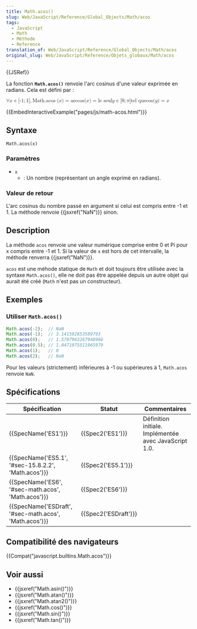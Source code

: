```yaml
---
title: Math.acos()
slug: Web/JavaScript/Reference/Global_Objects/Math/acos
tags:
  - JavaScript
  - Math
  - Méthode
  - Reference
translation_of: Web/JavaScript/Reference/Global_Objects/Math/acos
original_slug: Web/JavaScript/Reference/Objets_globaux/Math/acos
---
```

{{JSRef}}

La fonction **`Math.acos()`** renvoie l'arc cosinus d'une valeur exprimée en radians. Cela est défini par :

<math><semantics><mrow><mo>∀</mo><mi>x</mi><mo>∊</mo><mo stretchy="false">[</mo><mrow><mo>-</mo><mn>1</mn></mrow><mo>;</mo><mn>1</mn><mo stretchy="false">]</mo><mo>,</mo><mspace width="thickmathspace"></mspace><mstyle mathvariant="monospace"><mrow><mo lspace="0em" rspace="thinmathspace">Math.acos</mo><mo stretchy="false">(</mo><mi>x</mi><mo stretchy="false">)</mo></mrow></mstyle><mo>=</mo><mo lspace="0em" rspace="0em">arccos</mo><mo stretchy="false">(</mo><mi>x</mi><mo stretchy="false">)</mo><mo>=</mo><mtext> le seul  </mtext><mi>y</mi><mo>∊</mo><mo stretchy="false">[</mo><mn>0</mn><mo>;</mo><mi>π</mi><mo stretchy="false">]</mo><mspace width="thinmathspace"></mspace><mtext>tel que</mtext><mspace width="thickmathspace"></mspace><mo lspace="0em" rspace="0em">cos</mo><mo stretchy="false">(</mo><mi>y</mi><mo stretchy="false">)</mo><mo>=</mo><mi>x</mi></mrow><annotation encoding="TeX">\forall x \in [{-1};1],\;\mathtt{\operatorname{Math.acos}(x)} = \arccos(x) = \text{ the unique } \; y \in [0; \pi] \, \text{such that} \; \cos(y) = x</annotation></semantics></math>

{{EmbedInteractiveExample("pages/js/math-acos.html")}}

## Syntaxe

    Math.acos(x)

### Paramètres

- `x`
  - : Un nombre (représentant un angle exprimé en radians).

### Valeur de retour

L'arc cosinus du nombre passé en argument si celui est compris entre -1 et 1. La méthode renvoie {{jsxref("NaN")}} sinon.

## Description

La méthode `acos` renvoie une valeur numérique comprise entre 0 et Pi pour x compris entre -1 et 1. Si la valeur de `x` est hors de cet intervalle, la méthode renverra {{jsxref("NaN")}}.

`acos` est une méhode statique de `Math` et doit toujours être utilisée avec la syntaxe `Math.acos()`, elle ne doit pas être appelée depuis un autre objet qui aurait été créé (`Math` n'est pas un constructeur).

## Exemples

### Utiliser `Math.acos()`

```js
Math.acos(-2);  // NaN
Math.acos(-1);  // 3.141592653589793
Math.acos(0);   // 1.5707963267948966
Math.acos(0.5); // 1.0471975511965979
Math.acos(1);   // 0
Math.acos(2);   // NaN
```

Pour les valeurs (strictement) inférieures à -1 ou supérieures à 1, `Math.acos` renvoie `NaN`.

## Spécifications

| Spécification                                                            | Statut                       | Commentaires                                          |
| ------------------------------------------------------------------------ | ---------------------------- | ----------------------------------------------------- |
| {{SpecName('ES1')}}                                                 | {{Spec2('ES1')}}         | Définition initiale. Implémentée avec JavaScript 1.0. |
| {{SpecName('ES5.1', '#sec-15.8.2.2', 'Math.acos')}}     | {{Spec2('ES5.1')}}     |                                                       |
| {{SpecName('ES6', '#sec-math.acos', 'Math.acos')}}     | {{Spec2('ES6')}}         |                                                       |
| {{SpecName('ESDraft', '#sec-math.acos', 'Math.acos')}} | {{Spec2('ESDraft')}} |                                                       |

## Compatibilité des navigateurs

{{Compat("javascript.builtins.Math.acos")}}

## Voir aussi

- {{jsxref("Math.asin()")}}
- {{jsxref("Math.atan()")}}
- {{jsxref("Math.atan2()")}}
- {{jsxref("Math.cos()")}}
- {{jsxref("Math.sin()")}}
- {{jsxref("Math.tan()")}}
